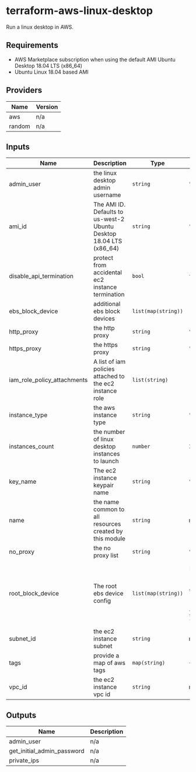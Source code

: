 # terraform-aws-linux-desktop
Run a linux desktop in AWS.

## Requirements
* AWS Marketplace subscription when using the default AMI Ubuntu Desktop 18.04 LTS (x86_64)
* Ubuntu Linux 18.04 based AMI

## Providers

| Name | Version |
|------|---------|
| aws | n/a |
| random | n/a |

## Inputs

| Name | Description | Type | Default | Required |
|------|-------------|------|---------|:--------:|
| admin\_user | the linux desktop admin username | `string` | `"ubuntu"` | no |
| ami\_id | The AMI ID. Defaults to us-west-2 Ubuntu Desktop 18.04 LTS (x86\_64) | `string` | `"ami-05705aed6eb5b2574"` | no |
| disable\_api\_termination | protect from accidental ec2 instance termination | `bool` | `false` | no |
| ebs\_block\_device | additional ebs block devices | `list(map(string))` | `[]` | no |
| http\_proxy | the http proxy | `string` | `""` | no |
| https\_proxy | the https proxy | `string` | `""` | no |
| iam\_role\_policy\_attachments | A list of iam policies attached to the ec2 instance role | `list(string)` | `[]` | no |
| instance\_type | the aws instance type | `string` | `"t3.2xlarge"` | no |
| instances\_count | the number of linux desktop instances to launch | `number` | `1` | no |
| key\_name | The ec2 instance keypair name | `string` | `""` | no |
| name | the name common to all resources created by this module | `string` | n/a | yes |
| no\_proxy | the no proxy list | `string` | `""` | no |
| root\_block\_device | The root ebs device config | `list(map(string))` | <pre>[<br>  {<br>    "delete_on_termination": true,<br>    "encrypted": true,<br>    "volume_size": 120,<br>    "volume_type": "gp2"<br>  }<br>]</pre> | no |
| subnet\_id | the ec2 instance subnet | `string` | n/a | yes |
| tags | provide a map of aws tags | `map(string)` | `{}` | no |
| vpc\_id | the ec2 instance vpc id | `string` | n/a | yes |

## Outputs

| Name | Description |
|------|-------------|
| admin\_user | n/a |
| get\_initial\_admin\_password | n/a |
| private\_ips | n/a |
